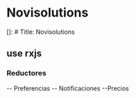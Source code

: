 # Novisolutions
[]: # Title: Novisolutions
## use rxjs

### Reductores
  
  -- Preferencias
  -- Notificaciones
  --Precios
  